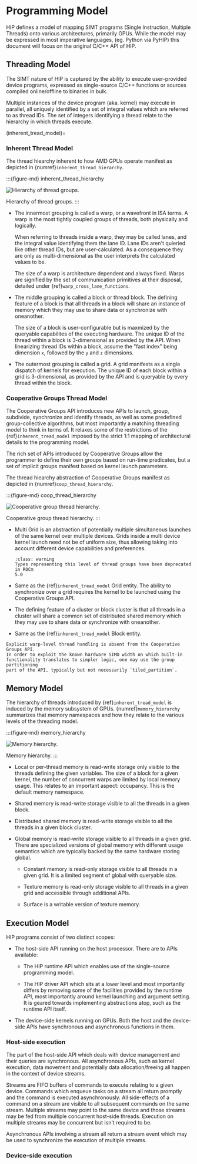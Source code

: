 # Programming Model

HIP defines a model of mapping SIMT programs (Single Instruction, Multiple
Threads) onto various architectures, primarily GPUs. While the model may be
expressed in most imperative languages, (eg. Python via PyHIP) this document
will focus on the original C/C++ API of HIP.

## Threading Model

The SIMT nature of HIP is captured by the ability to execute user-provided
device programs, expressed as single-source C/C++ functions or sources compiled
online/offline to binaries in bulk.

Multiple instances of the device program (aka. kernel) may execute in parallel,
all uniquely identified by a set of integral values which are referred to as
thread IDs. The set of integers identifying a thread relate to the hierarchy in
which threads execute.

(inherent_tread_model)=

### Inherent Thread Model

The thread hiearchy inherent to how AMD GPUs operate manifest as depicted in
{numref}`inherent_thread_hierarchy`.

:::{figure-md} inherent_thread_hierarchy

<img src="../data/reference/programming_model/thread_hierarchy.svg" alt="Hierarchy of thread groups.">

Hierarchy of thread groups.
:::

- The innermost grouping is called a warp, or a wavefront in ISA terms. A warp
  is the most tightly coupled groups of threads, both physically and logically.

  When referring to threads inside a warp, they may be called lanes, and the
  integral value identifying them the lane ID. Lane IDs aren't quieried like
  other thread IDs, but are user-calculated. As a consequence they are only as
  multi-dimensional as the user interprets the calculated values to be.

  The size of a warp is architecture dependent and always fixed. Warps are
  signified by the set of communication primitives at their disposal, detailed
  under {ref}`warp_cross_lane_functions`.

- The middle grouping is called a block or thread block. The defining feature
  of a block is that all threads in a block will share an instance of memory
  which they may use to share data or synchronize with oneanother.

  The size of a block is user-configurable but is maxmized by the queryable
  capabilites of the executing hardware. The unique ID of the thread within a
  block is 3-dimensional as provided by the API. When linearizing thread IDs
  within a block, assume the "fast index" being dimension `x`, followed by the
  `y` and `z` dimensions.

- The outermost grouping is called a grid. A grid manifests as a single
  dispatch of kernels for execution. The unique ID of each block within a grid
  is 3-dimensional, as provided by the API and is queryable by every thread
  within the block.

### Cooperative Groups Thread Model

The Cooperative Groups API introduces new APIs to launch, group, subdivide,
synchronize and identify threads, as well as some predefined group-collective
algorithms, but most importantly a matching threading model to think in terms
of. It relaxes some of the restrictions of the {ref}`inherent_tread_model`
imposed by the strict 1:1 mapping of architectural details to the programming
model.

The rich set of APIs introduced by Cooperative Groups allow the programmer
to define their own groups based on run-time predicates, but a set of implicit
groups manifest based on kernel launch parameters.

The thread hiearchy abstraction of Cooperative Groups manifest as depicted in
{numref}`coop_thread_hierarchy`.

:::{figure-md} coop_thread_hierarchy

<img src="../data/reference/programming_model/thread_hierarchy_coop.svg" alt="Cooperative group thread hierarchy.">

Cooperative group thread hierarchy.
:::

- Multi Grid is an abstraction of potentially multiple simultaneous launches of
  the same kernel over multiple devices. Grids inside a multi device kernel
  launch need not be of uniform size, thus allowing taking into account
  different device capabilities and preferences.

  ```{admonition} Deprecation
  :class: warning
  Types representing this level of thread groups have been deprecated in ROCm
  5.0
  ```

- Same as the {ref}`inherent_tread_model` Grid entity. The ability to
  synchronize over a grid requires the kernel to be launched using the
  Cooperative Groups API.

- The defining feature of a cluster or block cluster is that all threads in a
  cluster will share a common set of distributed shared memory which they may
  use to share data or synchronize with oneanother.

- Same as the {ref}`inherent_tread_model` Block entity.

```{note}
Explicit warp-level thread handling is absent from the Cooperative Groups API.
In order to exploit the known hardware SIMD width on which built-in
functionality translates to simpler logic, one may use the group partitioning
part of the API, typically but not necessarily `tiled_partition`.
```

## Memory Model

The hierarchy of threads introduced by {ref}`inherent_tread_model` is induced
by the memory subsystem of GPUs. {numref}`memory_hierarchy` summarizes that memory namespaces and
how they relate to the various levels of the threading model.

:::{figure-md} memory_hierarchy

<img src="../data/reference/programming_model/memory_hierarchy.svg" alt="Memory hierarchy.">

Memory hierarchy.
:::

- Local or per-thread memory is read-write storage only visible to the
  threads defining the given variables. The size of a block for a given kernel,
  the number of concurrent warps are limited by local memory usage.
  This relates to an important aspect: occupancy. This is the default memory
  namespace.

- Shared memory is read-write storage visible to all the threads in a given
  block.

- Distributed shared memory is read-write storage visible to all the threads
  in a given block cluster.

- Global memory is read-write storage visible to all threads in a given grid.
  There are specialized versions of global memory with different usage
  semantics which are typically backed by the same hardware storing global.

  - Constant memory is read-only storage visible to all threads in a given
    grid. It is a limited segment of global with queryable size.

  - Texture memory is read-only storage visible to all threads in a given grid
    and accessible through additional APIs.

  - Surface is a writable version of texture memory.

## Execution Model

HIP programs consist of two distinct scopes:

- The host-side API running on the host processor. There are to APIs available:

  - The HIP runtime API which enables use of the single-source programming
    model.

  - The HIP driver API which sits at a lower level and most importantly differs
    by removing some of the facilities provided by the runtime API, most
    importantly around kernel launching and argument setting. It is geared
    towards implementing abstractions atop, such as the runtime API itself.

- The device-side kernels running on GPUs. Both the host and the device-side
  APIs have synchronous and asynchronous functions in them.

### Host-side execution

The part of the host-side API which deals with device management and their
queries are synchronous. All asynchronous APIs, such as kernel execution, data
movement and potentially data allocation/freeing all happen in the context of
device streams.

Streams are FIFO buffers of commands to execute relating to a given device.
Commands which enqueue tasks on a stream all return promptly and the command is
executed asynchronously. All side-effects of a command on a stream are visible
to all subsequent commands on the same stream. Multiple streams may point to
the same device and those streams may be fed from multiple concurrent host-side
threads. Execution on multiple streams may be concurrent but isn't required to
be.

Asynchronous APIs involving a stream all return a stream event which may be
used to synchronize the execution of multiple streams.

### Device-side execution
